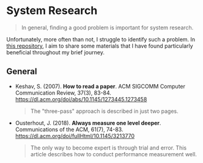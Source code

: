 # System Research

> In general, finding a good problem is important for system research. 

Unfortunately, more often than not, I struggle to identify such a problem. In [this repository](https://github.com/PsiACE/system-research), I aim to share some materials that I have found particularly beneficial throughout my brief journey.

## General

- Keshav, S. (2007). **How to read a paper**. ACM SIGCOMM Computer Communication Review, 37(3), 83-84. https://dl.acm.org/doi/abs/10.1145/1273445.1273458

  > The "three-pass" approach is described in just two pages.

- Ousterhout, J. (2018). **Always measure one level deeper**. Communications of the ACM, 61(7), 74-83. https://dl.acm.org/doi/fullHtml/10.1145/3213770

  > The only way to become expert is through trial and error. This article describes how to conduct performance measurement well.
